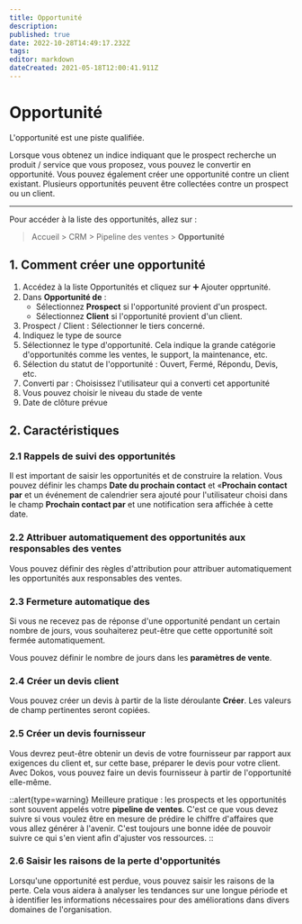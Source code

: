 ```yaml
---
title: Opportunité
description: 
published: true
date: 2022-10-28T14:49:17.232Z
tags: 
editor: markdown
dateCreated: 2021-05-18T12:00:41.911Z
---
```


# Opportunité

L'opportunité est une piste qualifiée.

Lorsque vous obtenez un indice indiquant que le prospect recherche un produit / service que vous proposez, vous pouvez le convertir en opportunité. Vous pouvez également créer une opportunité contre un client existant. Plusieurs opportunités peuvent être collectées contre un prospect ou un client.

---

Pour accéder à la liste des opportunités, allez sur :

> Accueil > CRM >  Pipeline des ventes > **Opportunité**

## 1. Comment créer une opportunité

1. Accédez à la liste Opportunités et cliquez sur :heavy_plus_sign: Ajouter opprtunité.
2. Dans **Opportunité de** : 
	- Sélectionnez **Prospect** si l'opportunité provient d'un prospect.
	- Sélectionnez **Client** si l'opportunité provient d'un client.
3. Prospect / Client : Sélectionner le tiers concerné.
4. Indiquez le type de source
5. Sélectionnez le type d'opportunité. Cela indique la grande catégorie d'opportunités comme les ventes, le support, la maintenance, etc.
6. Sélection du statut de l'opportunité : Ouvert, Fermé, Répondu, Devis, etc.
7. Converti par : Choisissez l'utilisateur qui a converti cet apportunité
8. Vous pouvez choisir le niveau du stade de vente
9. Date de clôture prévue

## 2. Caractéristiques

### 2.1 Rappels de suivi des opportunités 
Il est important de saisir les opportunités et de construire la relation. Vous pouvez définir les champs **Date du prochain contact** et «**Prochain contact par** et un événement de calendrier sera ajouté pour l'utilisateur choisi dans le champ **Prochain contact par** et une notification sera affichée à cette date.

### 2.2 Attribuer automatiquement des opportunités aux responsables des ventes 

Vous pouvez définir des règles d'attribution pour attribuer automatiquement les opportunités aux responsables des ventes.

### 2.3 Fermeture automatique des 

Si vous ne recevez pas de réponse d'une opportunité pendant un certain nombre de jours, vous souhaiterez peut-être que cette opportunité soit fermée automatiquement.

Vous pouvez définir le nombre de jours dans les **paramètres de vente**.

### 2.4 Créer un devis client

Vous pouvez créer un devis à partir de la liste déroulante **Créer**. Les valeurs de champ pertinentes seront copiées.

### 2.5 Créer un devis fournisseur

Vous devrez peut-être obtenir un devis de votre fournisseur par rapport aux exigences du client et, sur cette base, préparer le devis pour votre client. Avec Dokos, vous pouvez faire un devis fournisseur à partir de l'opportunité elle-même.

::alert{type=warning}
Meilleure pratique : les prospects et les opportunités sont souvent appelés votre **pipeline de ventes**. C'est ce que vous devez suivre si vous voulez être en mesure de prédire le chiffre d'affaires que vous allez générer à l'avenir. C'est toujours une bonne idée de pouvoir suivre ce qui s'en vient afin d'ajuster vos ressources.
::

###  2.6 Saisir les raisons de la perte d'opportunités
Lorsqu'une opportunité est perdue, vous pouvez saisir les raisons de la perte. Cela vous aidera à analyser les tendances sur une longue période et à identifier les informations nécessaires pour des améliorations dans divers domaines de l'organisation.
